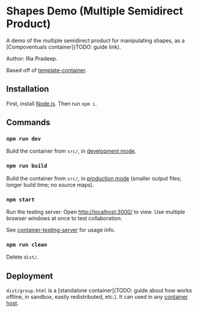 # Shapes Demo (Multiple Semidirect Product)

A demo of the multiple semidirect product for manipulating shapes, as a [Compoventuals container](TODO: guide link).

Author: Ria Pradeep.

Based off of [template-container](TODO).

## Installation

First, install [Node.js](https://nodejs.org/). Then run `npm i`.

## Commands

### `npm run dev`

Build the container from `src/`, in [development mode](https://webpack.js.org/guides/development/).

### `npm run build`

Build the container from `src/`, in [production mode](https://webpack.js.org/guides/production/) (smaller output files; longer build time; no source maps).

### `npm start`

Run the testing server. Open [http://localhost:3000/](http://localhost:3000/) to view. Use multiple browser windows at once to test collaboration.

See [container-testing-server](TODO) for usage info.

### `npm run clean`

Delete `dist/`.

## Deployment

`dist/group.html` is a [standalone container](TODO: guide about how works offline, in sandbox, easily redistributed, etc.). It can used in any [container host](TODO).
